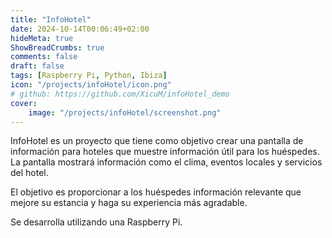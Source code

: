 ```yaml
---
title: "InfoHotel"
date: 2024-10-14T00:06:49+02:00
hideMeta: true
ShowBreadCrumbs: true
comments: false
draft: false
tags: [Raspberry Pi, Python, Ibiza]
icon: "/projects/infoHotel/icon.png"
# github: https://github.com/XicuM/infoHotel_demo
cover: 
    image: "/projects/infoHotel/screenshot.png"
---
```


InfoHotel es un proyecto que tiene como objetivo crear una pantalla de información para hoteles que muestre información útil para los huéspedes. La pantalla mostrará información como el clima, eventos locales y servicios del hotel.

El objetivo es proporcionar a los huéspedes información relevante que mejore su estancia y haga su experiencia más agradable.

Se desarrolla utilizando una Raspberry Pi.
